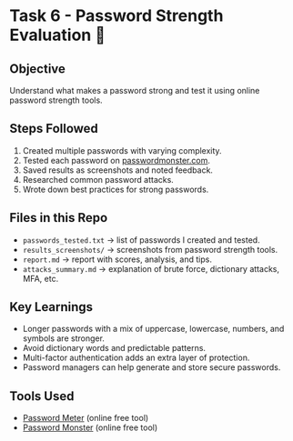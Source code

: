 # Task 6 - Password Strength Evaluation 🔐

## Objective
Understand what makes a password strong and test it using online password strength tools.

## Steps Followed
1. Created multiple passwords with varying complexity.
2. Tested each password on [passwordmonster.com](https://passwordmonster.com).
3. Saved results as screenshots and noted feedback.
4. Researched common password attacks.
5. Wrote down best practices for strong passwords.

## Files in this Repo
- `passwords_tested.txt` → list of passwords I created and tested.
- `results_screenshots/` → screenshots from password strength tools.
- `report.md` → report with scores, analysis, and tips.
- `attacks_summary.md` → explanation of brute force, dictionary attacks, MFA, etc.

## Key Learnings
- Longer passwords with a mix of uppercase, lowercase, numbers, and symbols are stronger.
- Avoid dictionary words and predictable patterns.
- Multi-factor authentication adds an extra layer of protection.
- Password managers can help generate and store secure passwords.

## Tools Used
- [Password Meter](https://passwordmeter.com) (online free tool)
- [Password Monster](https://www.passwordmonster.com/) (online free tool)

